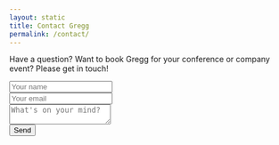 ```yaml
---
layout: static
title: Contact Gregg
permalink: /contact/
---
```


Have a question? Want to book Gregg for your conference or company event? Please get in touch!

<div id="formview">
<form action="https://formspree.io/me@gregg.io"
      method="POST">
    <input type="text" name="name" placeholder="Your name"><br />
    <input type="email" name="_replyto" placeholder="Your email"><br />
    <textarea name="message" placeholder="What's on your mind?"></textarea><br />
    <input type="hidden" name="_subject" value="Gregg.io form submission" />
    <input type="text" name="_gotcha" style="display:none" />
    <input type="hidden" name="_next" value="../thanks" />
    <button type="submit">Send</button>
</form>
</div>
